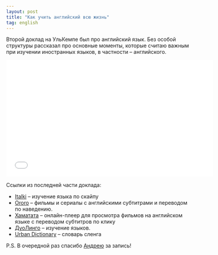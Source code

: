 ```yaml
---
layout: post
title: "Как учить английский всю жизнь"
tag: english
---
```

Второй доклад на УльКемпе был про английский язык. Без особой структуры рассказал про основные моменты, которые считаю важным при изучении иностранных языков, в частности – английского.

<iframe width="560" height="315" src="//www.youtube.com/embed/ze46D4TXVgQ" frameborder="0" allowfullscreen></iframe>

Ссылки из последней части доклада:

+ [Italki](http://www.italki.com/) – изучение языка по скайпу
+ [Ororo](http://ororo.tv/) – фильмы и сериалы с английскими субтитрами и переводом по наведению.
+ [Хаматата](http://www.hamatata.com/) – онлайн-плеер для просмотра фильмов на английском языке с переводом субтитров по клику
+ [ДуоЛинго](https://www.duolingo.com/) – изучение языков.
+ [Urban Dictionary](http://www.urbandictionary.com/) – словарь сленга

P.S. В очередной раз спасибо [Андрею](https://twitter.com/r_andrey) за запись!
